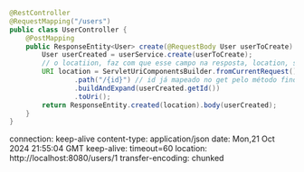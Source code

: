 ```java
@RestController
@RequestMapping("/users")
public class UserController {
    @PostMapping
    public ResponseEntity<User> create(@RequestBody User userToCreate) {
        User userCreated = userService.create(userToCreate);
        // o locatiion, faz com que esse campo na resposta, location, seja criado
        URI location = ServletUriComponentsBuilder.fromCurrentRequest()
                .path("/{id}") // id já mapeado no get pelo método findById
                .buildAndExpand(userCreated.getId())
                .toUri();
        return ResponseEntity.created(location).body(userCreated);
    }
}
```

connection: keep-alive
content-type: application/json
date: Mon,21 Oct 2024 21:55:04 GMT
keep-alive: timeout=60
location: http://localhost:8080/users/1
transfer-encoding: chunked 